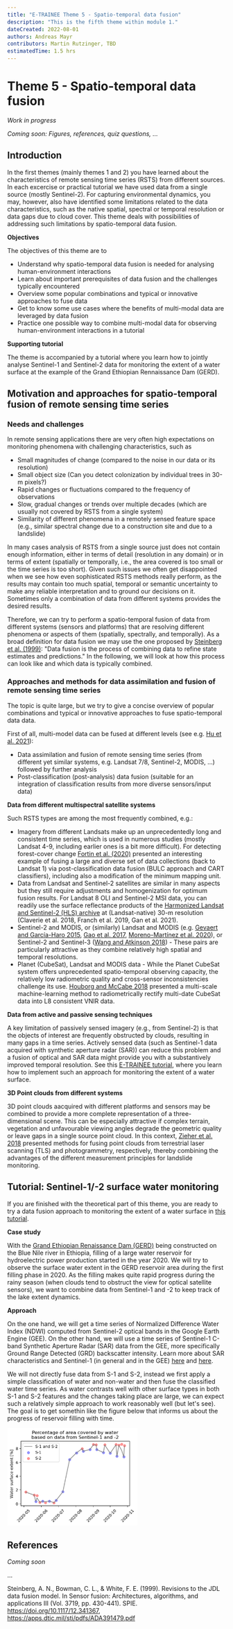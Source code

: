 ```yaml
---
title: "E-TRAINEE Theme 5 - Spatio-temporal data fusion"
description: "This is the fifth theme within module 1."
dateCreated: 2022-08-01
authors: Andreas Mayr
contributors: Martin Rutzinger, TBD
estimatedTime: 1.5 hrs
---
```


# Theme 5 - Spatio-temporal data fusion

*Work in progress*

*Coming soon: Figures, references, quiz questions, ...*

## Introduction

In the first themes (mainly themes 1 and 2) you have learned about the characteristics of remote sensing time series (RSTS) from different sources. In each excercise or practical tutorial we have used data from a single source (mostly Sentinel-2). For capturing environmental dynamics, you may, however, also have identified some limitations related to the data characteristics, such as the native spatial, spectral or temporal resolution or data gaps due to cloud cover. This theme deals with possibilities of addressing such limitations by spatio-temporal data fusion.

**Objectives**

The objectives of this theme are to

* Understand why spatio-temporal data fusion is needed for analysing human-environment interactions
* Learn about important prerequisites of data fusion and the challenges typically encountered
* Overview some popular combinations and typical or innovative approaches to fuse data
* Get to know some use cases where the benefits of multi-modal data are leveraged by data fusion
* Practice one possible way to combine multi-modal data for observing human-environment interactions in a tutorial

**Supporting tutorial**

The theme is accompanied by a tutorial where you learn how to jointly analyse Sentinel-1 and Sentinel-2 data for monitoring the extent of a water surface at the example of the Grand Ethiopian Rennaissance Dam (GERD).

## Motivation and approaches for spatio-temporal fusion of remote sensing time series

### Needs and challenges

In remote sensing applications there are very often high expectations on monitoring phenomena with challenging characteristics, such as

* Small magnitudes of change (compared to the noise in our data or its resolution)
* Small object size (Can you detect colonization by individual trees in 30-m pixels?)
* Rapid changes or fluctuations compared to the frequency of observations
* Slow, gradual changes or trends over multiple decades (which are usually not covered by RSTS from a single system)
* Similarity of different phenomena in a remotely sensed feature space (e.g., similar spectral change due to a construction site and due to a landslide)

In many cases analysis of RSTS from a single source just does not contain enough information, either in terms of detail (resolution in any domain) or in terms of extent (spatially or temporally, i.e., the area covered is too small or the time series is too short). Given such issues we often get disappointed when we see how even sophisticated RSTS methods really perform, as the results may contain too much spatial, temporal or semantic uncertainty to make any reliable interpretation and to ground our decisions on it. Sometimes only a combination of data from different systems provides the desired results.

Therefore, we can try to perform a spatio-temporal fusion of data from different systems (sensors and platforms) that are resolving different phenomena or aspects of them (spatially, spectrally, and temporally). As a broad definition for data fusion we may use the one proposed by [Steinberg et al. (1999)](https://doi.org/10.1117/12.341367): "Data fusion is the process of combining data to refine state estimates and predictions." In the following, we will look at how this process can look like and which data is typically combined.

### Approaches and methods for data assimilation and fusion of remote sensing time series

The topic is quite large, but we try to give a concise overview of popular combinations and typical or innovative approaches to fuse spatio-temporal data data. 

First of all, multi-model data can be fused at different levels (see e.g. [Hu et al. 2021](https://doi.org/10.1016/j.ophoto.2021.100002)):

* Data assimilation and fusion of remote sensing time series (from different yet similar systems, e.g. Landsat 7/8, Sentinel-2, MODIS, …) followed by further analysis
* Post-classification (post-analysis) data fusion (suitable for an integration of classification results from more diverse sensors/input data)


**Data from different multispectral satellite systems**

Such RSTS types are among the most frequently combined, e.g.:

* Imagery from different Landsats make up an unprecedentedly long and consistent time series, which is used in numerous studies (mostly Landsat 4-9, including earlier ones is a bit more difficult). For detecting forest-cover change [Fortin et al. (2020)](https://doi.org/10.1016/j.rse.2019.111266) presented an interesting example of fusing a large and diverse set of data collections (back to Landsat 1) via post-classification data fusion (BULC approach and CART classifiers), including also a modification of the minimum mapping unit.
* Data from Landsat and Sentinel-2 satellites are similar in many aspects but they still require adjustments and homogenization for optimum fusion results. For Landsat 8 OLI and Sentinel-2 MSI data, you can readily use the surface reflectance products of the [Harmonized Landsat and Sentinel-2 (HLS) archive](https://lpdaac.usgs.gov/news/release-of-harmonized-landsat-and-sentinel-2-hls-version-20/) at (Landsat-native) 30-m resolution (Claverie et al. 2018, Franch et al. 2019, Gan et al. 2021).
* Sentinel-2 and MODIS, or (similarly) Landsat and MODIS (e.g. [Gevaert and García-Haro 2015](https://doi.org/10.1016/j.rse.2014.09.012), [Gao et al. 2017](https://doi.org/10.1016/j.rse.2016.11.004), [Moreno-Martínez et al. 2020](https://doi.org/10.1016/j.rse.2020.111901)), or Sentinel-2 and Sentinel-3 ([Wang and Atkinson 2018](https://doi.org/10.1016/j.rse.2017.10.046)) - These pairs are particularly attractive as they combine relatively high spatial and temporal resolutions.
* Planet (CubeSat), Landsat and MODIS data - While the Planet CubeSat system offers unprecedented spatio-temporal observing capacity, the relatively low radiometric quality and cross-sensor inconsistencies challenge its use. [Houborg and McCabe 2018](https://doi.org/10.1016/j.rse.2018.02.067) presented a multi-scale machine-learning method to radiometrically rectify multi-date CubeSat data into L8 consistent VNIR data.

**Data from active and passive sensing techniques**

A key limitation of passively sensed imagery (e.g., from Sentinel-2) is that the objects of interest are frequently obstructed by clouds, resulting in many gaps in a time series. Actively sensed data (such as Sentinel-1 data acquired with synthetic aperture radar (SAR)) can reduce this problem and a fusion of optical and SAR data might provide you with a substantively improved temporal resolution. See this [E-TRAINEE tutorial](./T5_water_surface_data_fusion.ipynb), where you learn how to implement such an approach for monitoring the extent of a water surface.


**3D Point clouds from different systems**

3D point clouds aacquired with different platforms and sensors may be combined to provide a more complete representation of a three-dimensional scene.  This can be especially attractive if complex terrain, vegetation and unfavourable viewing angles degrade the geometric quality or leave gaps in a single source point cloud. In this context, [Zieher et al. 2018](https://doi.org/10.5194/isprs-archives-XLII-2-1243-2018) presented methods for fusing point clouds from terrestrial laser scanning (TLS) and photogrammetry, respectively, thereby combining the advantages of the different measurement principles for landslide monitoring.


## Tutorial: Sentinel-1/-2 surface water monitoring

If you are finished with the theoretical part of this theme, you are ready to try a data fusion approach to monitoring the extent of a water surface in [this tutorial](./T5_water_surface_data_fusion.ipynb).

**Case study**

 With the [Grand Ethiopian Renaissance Dam (GERD)](https://en.wikipedia.org/wiki/Grand_Ethiopian_Renaissance_Dam) being constructed on the Blue Nile river in Ethiopia, filling of a large water reservoir for hydroelectric power production started in the year 2020. We will try to observe the surface water extent in the GERD reservoir area during the first filling phase in 2020. As the filling makes quite rapid progress during the rainy season (when clouds tend to obstruct the view for optical satellite sensors), we want to combine data from Sentinel-1 and -2 to keep track of the lake extent dynamics.

**Approach**

On the one hand, we will get a time series of Normalized Difference Water Index (NDWI) computed from Sentinel-2 optical bands in the Google Earth Engine (GEE). On the other hand, we will use a time series of Sentinel-1 C-band Synthetic Aperture Radar (SAR) data from the GEE, more specifically Ground Range Detected (GRD) backscatter intensity. Learn more about SAR characteristics and Sentinel-1 (in general and in the GEE) [here](https://doi.org/10.1109/MGRS.2013.2248301) and [here](https://developers.google.com/earth-engine/tutorials/community/sar-basics).

We will not directly fuse data from S-1 and S-2, instead we first apply a simple classification of water and non-water and then fuse the classified water time series. As water contrasts well with other surface types in both S-1 and S-2 features and the changes taking place are large, we can expect such a relatively simple approach to work reasonably well (but let's see). The goal is to get somethin like the figure below that informs us about the progress of reservoir filling with time.


<img src="media/water_surface_extent_s1_s2.png" title="Percentage of area covered by water based on data from Sentinel-1 and -2" width="300">


## References

*Coming soon*

...

Steinberg, A. N., Bowman, C. L., & White, F. E. (1999). Revisions to the JDL data fusion model. In Sensor fusion: Architectures, algorithms, and applications III (Vol. 3719, pp. 430-441). SPIE. https://doi.org/10.1117/12.341367, https://apps.dtic.mil/sti/pdfs/ADA391479.pdf
